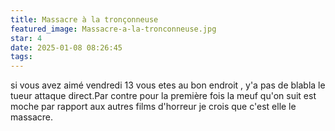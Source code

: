 ```yaml
---
title: Massacre à la tronçonneuse
featured_image: Massacre-a-la-tronconneuse.jpg
star: 4
date: 2025-01-08 08:26:45
tags:
---
```

si vous avez aimé vendredi 13 vous etes au bon endroit , y'a pas de blabla le tueur attaque direct.Par contre pour la première fois la meuf qu'on suit est moche par rapport aux autres films d'horreur je crois que c'est elle le massacre.